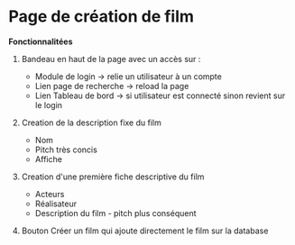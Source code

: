 # Page de création de film

**Fonctionnalitées**


1) Bandeau en haut de la page avec un accès sur :

    - Module de login -> relie un utilisateur à un compte
    - Lien page de recherche -> reload la page
    - Lien Tableau de bord -> si utilisateur est connecté sinon revient sur le login

1) Creation de la description fixe du film

    - Nom
    - Pitch très concis
    - Affiche

1) Creation d'une première fiche descriptive du film

    - Acteurs
    - Réalisateur
    - Description du film - pitch plus conséquent

1) Bouton Créer un film qui ajoute directement le film sur la database